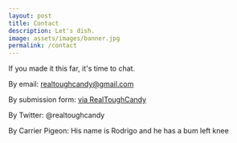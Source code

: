 ```yaml
---
layout: post
title: Contact 
description: Let's dish.
image: assets/images/banner.jpg
permalink: /contact
---
```


If you made it this far, it's time to chat. 

By email: realtoughcandy@gmail.com

By submission form: [via RealToughCandy](https://365blottochallenge.com/contact/)

By Twitter: @realtoughcandy

By Carrier Pigeon: His name is Rodrigo and he has a bum left knee


